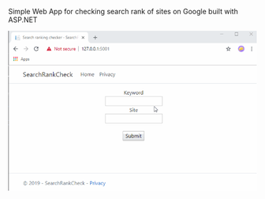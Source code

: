 
Simple Web App for checking search rank of sites on Google built with ASP.NET

![demo gif](demogifs/demo1.gif)